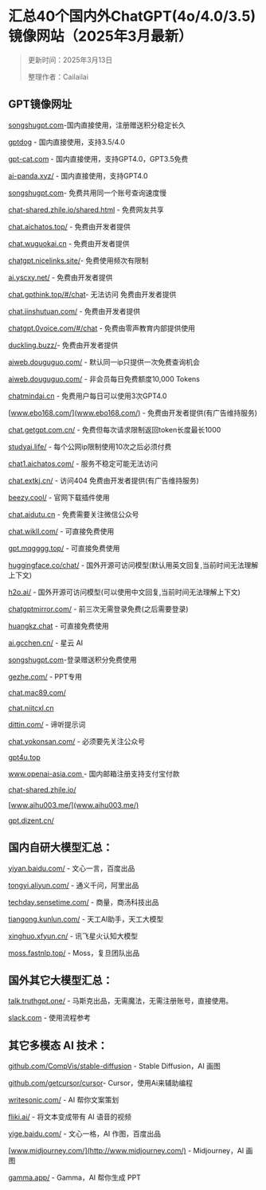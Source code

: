# 汇总40个国内外ChatGPT(4o/4.0/3.5)镜像网站（2025年3月最新）

> 更新时间：2025年3月13日
>
> 整理作者：Cailailai

## GPT镜像网址

[songshugpt.com](http://songshugpt.com)-国内直接使用，注册赠送积分稳定长久

[gptdog](http://gptdog.online) - 国内直接使用，支持3.5/4.0

[gpt-cat.com](http://gpt-cat.com) - 国内直接使用，支持GPT4.0，GPT3.5免费

[ai-panda.xyz/](http://ai-panda.xyz/) - 国内直接使用，支持GPT4.0

[songshugpt.com](http://songshugpt.com)- 免费共用同一个账号查询速度慢

[chat-shared.zhile.io/shared.html](http://chat-shared.zhile.io/shared.html) - 免费网友共享

[chat.aichatos.top/](http://chat.aichatos.top/) - 免费由开发者提供

[chat.wuguokai.cn](chat.wuguokai.cn) - 免费由开发者提供

[chatgpt.nicelinks.site/](chatgpt.nicelinks.site/)- 免费使用频次有限制

[ai.yscxy.net/](ai.yscxy.net/) - 免费由开发者提供

[chat.gpthink.top/#/chat](chat.gpthink.top/#/chat)- 无法访问 免费由开发者提供

[chat.jinshutuan.com/](chat.jinshutuan.com/) - 免费由开发者提供

[chatgpt.0voice.com/#/chat](chatgpt.0voice.com/#/cha) - 免费由零声教育内部提供使用

[duckling.buzz/](duckling.buzz/)- 免费由开发者提供

[aiweb.douguguo.com/](aiweb.douguguo.com/) - 默认同一ip只提供一次免费查询机会

[aiweb.douguguo.com/](aiweb.douguguo.com/) - 非会员每日免费额度10,000 Tokens

[chatmindai.cn](chatmindai.cn) - 免费用户每日可以使用3次GPT4.0

[www.ebo168.com/](www.ebo168.com/) - 免费由开发者提供(有广告维持服务)

[chat.getgpt.com.cn/](chat.getgpt.com.cn/) - 免费但每次请求限制返回token长度最长1000

[studyai.life/](studyai.life/) - 每个公网ip限制使用10次之后必须付费

[chat1.aichatos.com/](chat1.aichatos.com/) - 服务不稳定可能无法访问

[chat.extkj.cn/](chat.extkj.cn) - 访问404 免费由开发者提供(有广告维持服务)

[beezy.cool/](beezy.cool/) - 官网下载插件使用

[chat.aidutu.cn](chat.aidutu.cn) - 免费需要关注微信公众号

[chat.wikll.com/](chat.wikll.com/) - 可直接免费使用

[gpt.mqgggg.top/](gpt.mqgggg.top/) - 可直接免费使用

[huggingface.co/chat/](huggingface.co/chat/) - 国外开源可访问模型(默认用英文回复,当前时间无法理解上下文)

[h2o.ai/](h2o.ai/) - 国外开源可访问模型(可以使用中文回复,当前时间无法理解上下文)

[chatgptmirror.com/](chatgptmirror.com/) - 前三次无需登录免费(之后需要登录)

[huangkz.chat](huangkz.chat) - 可直接免费使用

[ai.gcchen.cn/](ai.gcchen.cn/) - 星云 AI

[songshugpt.com](songshugpt.com)-登录赠送积分免费使用

[gezhe.com/](gezhe.com/) - PPT专用

[chat.mac89.com/](chat.mac89.com/)

[chat.niitcxl.cn](chat.niitcxl.cn)

[dittin.com/](dittin.com/) - 谛听提示词

[chat.yokonsan.com/](chat.yokonsan.com/) - 必须要先关注公众号

[gpt4u.top](gpt4u.top)

[www.openai-asia.com ](www.openai-asia.com )- 国内邮箱注册支持支付宝付款

[chat-shared.zhile.io/](chat-shared.zhile.io/)

[www.aihu003.me/](www.aihu003.me/)

[gpt.dizent.cn/](gpt.dizent.cn/)

## 国内自研大模型汇总：

[yiyan.baidu.com/](http://yiyan.baidu.com/) - 文心一言，百度出品

[tongyi.aliyun.com/](http://tongyi.aliyun.com/) - 通义千问，阿里出品

[techday.sensetime.com/](http://techday.sensetime.com/) - 商量，商汤科技出品

[tiangong.kunlun.com/](http://tiangong.kunlun.com/) - 天工AI助手，天工大模型

[xinghuo.xfyun.cn/](http://xinghuo.xfyun.cn/) - 讯飞星火认知大模型

[moss.fastnlp.top/](http://moss.fastnlp.top/) - Moss，复旦团队出品

## 国外其它大模型汇总：

[talk.truthgpt.one/](http://talk.truthgpt.one/) - 马斯克出品，无需魔法，无需注册账号，直接使用。

[slack.com](http://slack.com) - 使用流程参考

## 其它多模态 AI 技术：

[github.com/CompVis/stable-diffusion](http://github.com/CompVis/stable-diffusion) - Stable Diffusion，AI 画图

[github.com/getcursor/cursor](http://github.com/getcursor/cursor)- Cursor，使用Ai来辅助编程

[writesonic.com/](http://writesonic.com/) - AI 帮你文案策划

[fliki.ai/](http://fliki.ai/) - 将文本变成带有 AI 语音的视频

[yige.baidu.com/](http://yige.baidu.com/) - 文心一格，AI 作图，百度出品

[www.midjourney.com/](http://www.midjourney.com/) - Midjourney，AI 画图

[gamma.app/](http://gamma.app/) - Gamma，AI 帮你生成 PPT
